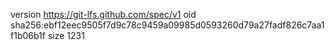 version https://git-lfs.github.com/spec/v1
oid sha256:ebf12eec9505f7d9c78c9459a09985d0593260d79a27fadf826c7aa1f1b06b1f
size 1231
